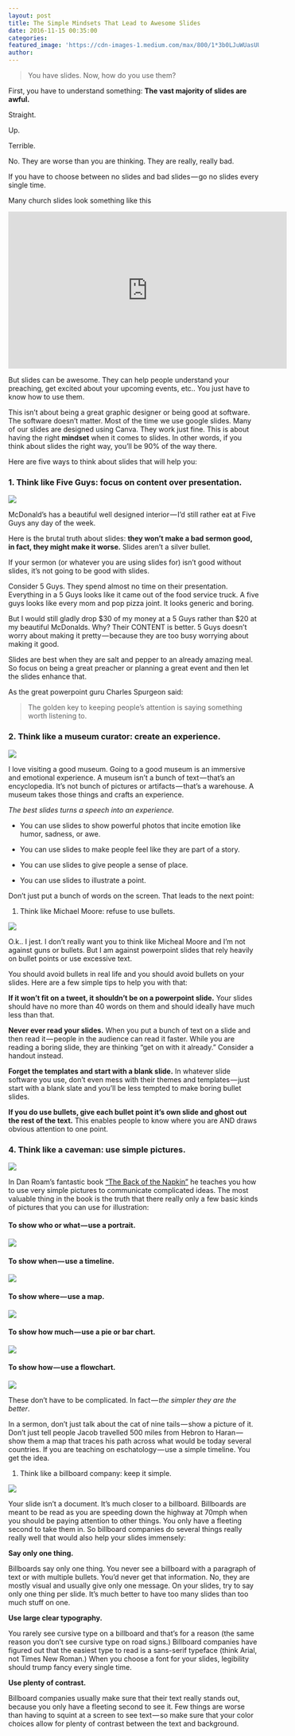 ```yaml
---
layout: post
title: The Simple Mindsets That Lead to Awesome Slides
date: 2016-11-15 00:35:00
categories:
featured_image: 'https://cdn-images-1.medium.com/max/800/1*3b0LJuWUasUUnMjdhfgd3A.jpeg'
author:
---
```



> You have slides. Now, how do you use them?

First, you have to understand something: **The vast majority of slides are awful.**

Straight.

Up.

Terrible.

No. They are worse than you are thinking. They are really, really bad.

If you have to choose between no slides and bad slides — go no slides every single time.

Many church slides look something like this

<iframe width="560" height="315" src="https://www.youtube.com/embed/MjcO2ExtHso" frameborder="0" allowfullscreen=""></iframe>

But slides can be awesome. They can help people understand your preaching, get excited about your upcoming events, etc.. You just have to know how to use them.

This isn’t about being a great graphic designer or being good at software. The software doesn’t matter. Most of the time we use google slides. Many of our slides are designed using Canva. They work just fine. This is about having the right **mindset** when it comes to slides. In other words, if you think about slides the right way, you’ll be 90% of the way there.

Here are five ways to think about slides that will help you:

### 1. Think like Five Guys: focus on content over presentation.

![](https://cdn-images-1.medium.com/max/800/1*ga69gyvbXxXKARfTkbmEhA.jpeg)

McDonald’s has a beautiful well designed interior — I’d still rather eat at Five Guys any day of the week.

Here is the brutal truth about slides: **they won’t make a bad sermon good, in fact, they might make it worse.** Slides aren’t a silver bullet.

If your sermon (or whatever you are using slides for) isn’t good without slides, it’s not going to be good with slides.

Consider 5 Guys. They spend almost no time on their presentation. Everything in a 5 Guys looks like it came out of the food service truck. A five guys looks like every mom and pop pizza joint. It looks generic and boring.

But I would still gladly drop $30 of my money at a 5 Guys rather than $20 at my beautiful McDonalds. Why? Their CONTENT is better. 5 Guys doesn’t worry about making it pretty — because they are too busy worrying about making it good.

Slides are best when they are salt and pepper to an already amazing meal. So focus on being a great preacher or planning a great event and then let the slides enhance that.

As the great powerpoint guru Charles Spurgeon said:

> The golden key to keeping people’s attention is saying something worth listening to.

### 2. Think like a museum curator: create an experience.

![](https://cdn-images-1.medium.com/max/800/1*3b0LJuWUasUUnMjdhfgd3A.jpeg)

I love visiting a good museum. Going to a good museum is an immersive and emotional experience. A museum isn’t a bunch of text — that’s an encyclopedia. It’s not bunch of pictures or artifacts — that’s a warehouse. A museum takes those things and crafts an experience.

*The best slides turns a speech into an experience.*

* You can use slides to show powerful photos that incite emotion like humor, sadness, or awe.

* You can use slides to make people feel like they are part of a story.

* You can use slides to give people a sense of place.

* You can use slides to illustrate a point.

Don’t just put a bunch of words on the screen. That leads to the next point:

1. Think like Michael Moore: refuse to use bullets.

![](https://cdn-images-1.medium.com/max/800/1*ZJ8t2_4iSApFbJp9r5sopQ.jpeg)

O.k.. I jest. I don’t really want you to think like Micheal Moore and I’m not against guns or bullets. But I am against powerpoint slides that rely heavily on bullet points or use excessive text.

You should avoid bullets in real life and you should avoid bullets on your slides. Here are a few simple tips to help you with that:

**If it won’t fit on a tweet, it shouldn’t be on a powerpoint slide.** Your slides should have no more than 40 words on them and should ideally have much less than that.

**Never ever read your slides.** When you put a bunch of text on a slide and then read it — people in the audience can read it faster. While you are reading a boring slide, they are thinking “get on with it already.” Consider a handout instead.

**Forget the templates and start with a blank slide.** In whatever slide software you use, don’t even mess with their themes and templates — just start with a blank slate and you’ll be less tempted to make boring bullet slides.

**If you do use bullets, give each bullet point it’s own slide and ghost out the rest of the text.** This enables people to know where you are AND draws obvious attention to one point.

### 4. Think like a caveman: use simple pictures.

![](https://cdn-images-1.medium.com/max/800/1*iWeimnFqDrRUImxZ_5QZFQ.png)

In Dan Roam’s fantastic book [“The Back of the Napkin”](https://www.amazon.com/Back-Napkin-Expanded-Problems-Pictures/dp/1591842697/ref=sr_1_1?ie=UTF8&amp;qid=1479267197&amp;sr=8-1&amp;keywords=back+of+the+napkin) he teaches you how to use very simple pictures to communicate complicated ideas. The most valuable thing in the book is the truth that there really only a few basic kinds of pictures that you can use for illustration:

#### To show who or what — use a portrait.

![](https://cdn-images-1.medium.com/max/800/1*-eHfXkI332P3bZmq9Bv6Rg.png)

#### To show when — use a timeline.

![](https://cdn-images-1.medium.com/max/800/1*RcGCbWvNGr3nLretvp47hQ.png)

#### To show where — use a map.

![](https://cdn-images-1.medium.com/max/800/1*6XZ9HJhdo48dgvXlxUh8WA.png)

#### To show how much — use a pie or bar chart.

![](https://cdn-images-1.medium.com/max/800/1*EoT146K2sX3BFIWxjgSDaA.png)

#### To show how — use a flowchart.

![](https://cdn-images-1.medium.com/max/800/1*peHNLb9JExgLcGilDR1C7g.png)

These don’t have to be complicated. In fact — *the simpler they are the better*.

In a sermon, don’t just talk about the cat of nine tails — show a picture of it. Don’t just tell people Jacob travelled 500 miles from Hebron to Haran — show them a map that traces his path across what would be today several countries. If you are teaching on eschatology — use a simple timeline. You get the idea.

1. Think like a billboard company: keep it simple.

![](https://cdn-images-1.medium.com/max/800/1*yHSspdnzMySaSWx1mtBZWA.png)

Your slide isn’t a document. It’s much closer to a billboard. Billboards are meant to be read as you are speeding down the highway at 70mph when you should be paying attention to other things. You only have a fleeting second to take them in. So billboard companies do several things really really well that would also help your slides immensely:

**Say only one thing.**

Billboards say only one thing. You never see a billboard with a paragraph of text or with multiple bullets. You’d never get that information. No, they are mostly visual and usually give only one message. On your slides, try to say only one thing per slide. It’s much better to have too many slides than too much stuff on one.

**Use large clear typography.**

You rarely see cursive type on a billboard and that’s for a reason (the same reason you don’t see cursive type on road signs.) Billboard companies have figured out that the easiest type to read is a sans-serif typeface (think Arial, not Times New Roman.) When you choose a font for your slides, legibility should trump fancy every single time.

**Use plenty of contrast.**

Billboard companies usually make sure that their text really stands out, because you only have a fleeting second to see it. Few things are worse than having to squint at a screen to see text — so make sure that your color choices allow for plenty of contrast between the text and background.